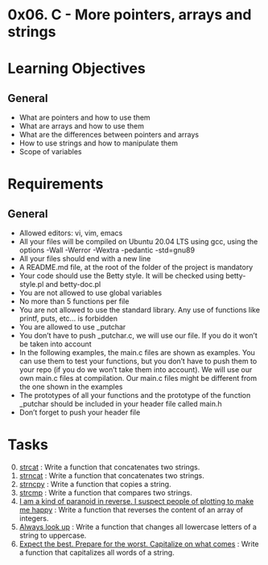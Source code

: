 # 0x06. C - More pointers, arrays and strings

# Learning Objectives

## General

- What are pointers and how to use them
- What are arrays and how to use them
- What are the differences between pointers and arrays
- How to use strings and how to manipulate them
- Scope of variables

# Requirements

## General

- Allowed editors: vi, vim, emacs
- All your files will be compiled on Ubuntu 20.04 LTS using gcc, using the options -Wall -Werror -Wextra -pedantic -std=gnu89
- All your files should end with a new line
- A README.md file, at the root of the folder of the project is mandatory
- Your code should use the Betty style. It will be checked using betty-style.pl and betty-doc.pl
- You are not allowed to use global variables
- No more than 5 functions per file
- You are not allowed to use the standard library. Any use of functions like printf, puts, etc… is forbidden
- You are allowed to use _putchar
- You don’t have to push _putchar.c, we will use our file. If you do it won’t be taken into account
- In the following examples, the main.c files are shown as examples. You can use them to test your functions, but you don’t have to push them to your repo (if you do we won’t take them into account). We will use our own main.c files at compilation. Our main.c files might be different from the one shown in the examples
- The prototypes of all your functions and the prototype of the function _putchar should be included in your header file called main.h
- Don’t forget to push your header file

# Tasks

0. [strcat](./0-strcat.c) : Write a function that concatenates two strings.
1. [strncat](./1-strncat.c) : Write a function that concatenates two strings.
2. [strncpy](./2-strncpy.c) : Write a function that copies a string.
3. [strcmp](./3-strcmp.c) : Write a function that compares two strings.
4. [I am a kind of paranoid in reverse. I suspect people of plotting to make me happy](./4-rev_array.c) : Write a function that reverses the content of an array of integers.
5. [Always look up](./5-string_toupper.c) : Write a function that changes all lowercase letters of a string to uppercase.
6. [Expect the best. Prepare for the worst. Capitalize on what comes](./6-cap_string.c) : Write a function that capitalizes all words of a string.
